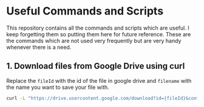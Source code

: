 # Useful Commands and Scripts
This repository contains all the commands and scripts which are useful. I keep forgetting them so putting them here for future reference. These are the commands which are not used very frequently but are very handy whenever there is a need. 

## 1. Download files from Google Drive using curl
Replace the `fileId` with the id of the file in google drive and `filename` with the name you want to save your file with.
```bash
curl -L "https://drive.usercontent.google.com/download?id={fileId}&confirm=xxx" -o {filename}
```

